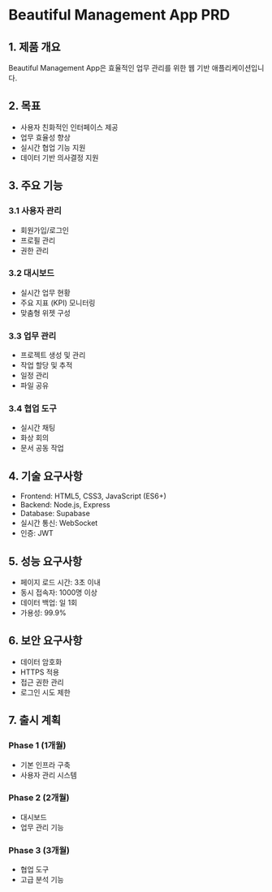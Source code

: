 # Beautiful Management App PRD

## 1. 제품 개요
Beautiful Management App은 효율적인 업무 관리를 위한 웹 기반 애플리케이션입니다.

## 2. 목표
- 사용자 친화적인 인터페이스 제공
- 업무 효율성 향상
- 실시간 협업 기능 지원
- 데이터 기반 의사결정 지원

## 3. 주요 기능
### 3.1 사용자 관리
- 회원가입/로그인
- 프로필 관리
- 권한 관리

### 3.2 대시보드
- 실시간 업무 현황
- 주요 지표 (KPI) 모니터링
- 맞춤형 위젯 구성

### 3.3 업무 관리
- 프로젝트 생성 및 관리
- 작업 할당 및 추적
- 일정 관리
- 파일 공유

### 3.4 협업 도구
- 실시간 채팅
- 화상 회의
- 문서 공동 작업

## 4. 기술 요구사항
- Frontend: HTML5, CSS3, JavaScript (ES6+)
- Backend: Node.js, Express
- Database: Supabase
- 실시간 통신: WebSocket
- 인증: JWT

## 5. 성능 요구사항
- 페이지 로드 시간: 3초 이내
- 동시 접속자: 1000명 이상
- 데이터 백업: 일 1회
- 가용성: 99.9%

## 6. 보안 요구사항
- 데이터 암호화
- HTTPS 적용
- 접근 권한 관리
- 로그인 시도 제한

## 7. 출시 계획
### Phase 1 (1개월)
- 기본 인프라 구축
- 사용자 관리 시스템

### Phase 2 (2개월)
- 대시보드
- 업무 관리 기능

### Phase 3 (3개월)
- 협업 도구
- 고급 분석 기능 